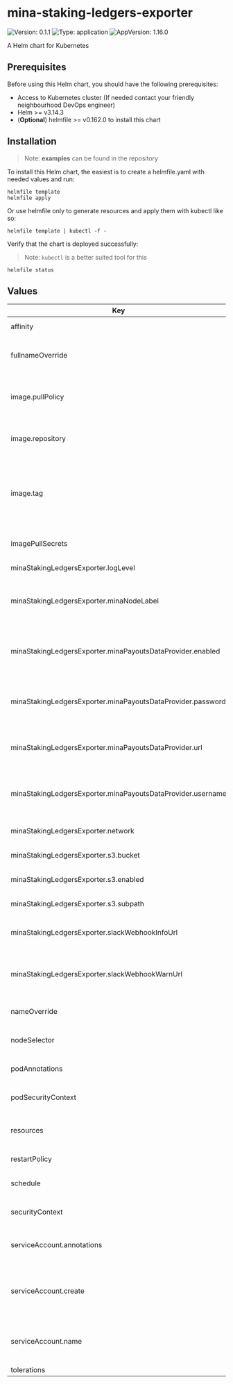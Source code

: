 # mina-staking-ledgers-exporter

![Version: 0.1.1](https://img.shields.io/badge/Version-0.1.1-informational?style=flat-square) ![Type: application](https://img.shields.io/badge/Type-application-informational?style=flat-square) ![AppVersion: 1.16.0](https://img.shields.io/badge/AppVersion-1.16.0-informational?style=flat-square)

A Helm chart for Kubernetes

## Prerequisites

Before using this Helm chart, you should have the following prerequisites:

- Access to Kubernetes cluster (If needed contact your friendly neighbourhood DevOps engineer)
- Helm >= v3.14.3
- (**Optional**) helmfile >= v0.162.0 to install this chart

## Installation

> Note: **examples** can be found in the repository

To install this Helm chart, the easiest is to create a helmfile.yaml with needed values and run:

```
helmfile template
helmfile apply
```

Or use helmfile only to generate resources and apply them with kubectl like so:

```
helmfile template | kubectl -f -
```

Verify that the chart is deployed successfully:

> Note: `kubectl` is a better suited tool for this

```
helmfile status
```

## Values

| Key | Type | Default | Description |
|-----|------|---------|-------------|
| affinity | object | `{}` | Affinity rules |
| fullnameOverride | string | `""` | The full release name override |
| image.pullPolicy | string | `"IfNotPresent"` | The pullPolicy used when pulling the image |
| image.repository | string | `"673156464838.dkr.ecr.us-west-2.amazonaws.com/github-actions-runner"` | The repository of the image |
| image.tag | string | `"default-2024.03"` | The tag of the image. Overrides the image tag whose default is the chart appVersion. |
| imagePullSecrets | list | `[]` | The secrets used to pull the image |
| minaStakingLedgersExporter.logLevel | string | `"info"` | The log level |
| minaStakingLedgersExporter.minaNodeLabel | string | `nil` | The Mina node label used to query the ledger |
| minaStakingLedgersExporter.minaPayoutsDataProvider.enabled | bool | `true` | Enable upload to Mina payouts data provider |
| minaStakingLedgersExporter.minaPayoutsDataProvider.password | string | `nil` | The Mina payouts data provider password |
| minaStakingLedgersExporter.minaPayoutsDataProvider.url | string | `nil` | The Mina payouts data provider URL |
| minaStakingLedgersExporter.minaPayoutsDataProvider.username | string | `nil` | The Mina payouts data provider username |
| minaStakingLedgersExporter.network | string | `nil` | The network (mainnet | devnet) |
| minaStakingLedgersExporter.s3.bucket | string | `nil` | The S3 bucket |
| minaStakingLedgersExporter.s3.enabled | bool | `true` | Enable upload to S3 |
| minaStakingLedgersExporter.s3.subpath | string | `nil` | The S3 subpath |
| minaStakingLedgersExporter.slackWebhookInfoUrl | string | `nil` | The Slack webhook URL for info messages |
| minaStakingLedgersExporter.slackWebhookWarnUrl | string | `nil` | The Slack webhook URL for warn messages |
| nameOverride | string | `""` | The release name override |
| nodeSelector | object | `{}` | Node selector labels |
| podAnnotations | object | `{}` | Annotations to add to the pods |
| podSecurityContext | object | `{}` | The Pod Security Context |
| resources | object | `{}` | Resource limitations for the pods |
| restartPolicy | string | `"Never"` | The restart policy |
| schedule | string | `"0 0 * * *"` | The cronjob schedule |
| securityContext | object | `{}` | The Security Context |
| serviceAccount.annotations | object | `{}` | Annotations to add to the service account |
| serviceAccount.create | bool | `true` | Specifies whether a service account should be created |
| serviceAccount.name | string | `""` | The name of the service account to use. |
| tolerations | list | `[]` | Tolerations |

